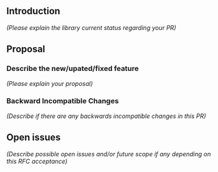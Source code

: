 ## Introduction

_(Please explain the library current status regarding your PR)_

## Proposal 

### Describe the new/upated/fixed feature

_(Please explain your proposal)_

### Backward Incompatible Changes

_(Describe if there are any backwards incompatible changes in this PR)_

## Open issues

_(Describe possible open issues and/or future scope if any depending on this RFC acceptance)_
